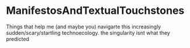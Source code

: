 # ManifestosAndTextualTouchstones
Things that help me (and maybe you) navigarte this increasingly sudden/scary/startling technoecology. the singularity isnt what they predicted
